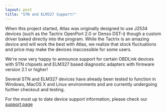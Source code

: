 ```yaml
---
layout: post
title: "STN and ELM327 Support!"
---
```


When this project started, Atlas was originally designed to use J2534 devices (such as the Tactrix OpenPort 2.0 or Denso DST-i) though a custom driver baked directly into the program. While the Tactrix is an amazing device and will work the best with Atlas, we realize that stock fluctuations and price may make the devices inaccessible for some users.

We're now very happy to announce support for certain OBDLink devices with STN chipsets and ELM327 based diagnostic adapters with firmware version 2.1 or higher!

Several STN and ELM327 devices have already been tested to function in Windows, MacOS X and Linux environments and are currently undergoing further checkout and testing.

For the most up to date device support information, please check our [support page](https://atlasopensource.org/support.html)
